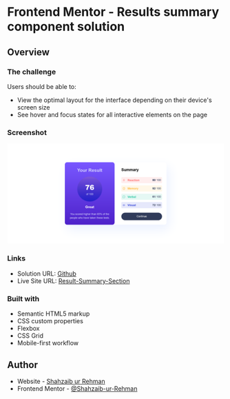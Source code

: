 # Frontend Mentor - Results summary component solution

## Overview

### The challenge

Users should be able to:

- View the optimal layout for the interface depending on their device's screen size
- See hover and focus states for all interactive elements on the page

### Screenshot

![](./screenshot.png)

### Links

- Solution URL: [Github](https://github.com/Shahzaib-ur-Rehman/result-summary-section)
- Live Site URL: [Result-Summary-Section](https://result-summary-section.vercel.app/)
 
### Built with

- Semantic HTML5 markup
- CSS custom properties
- Flexbox
- CSS Grid
- Mobile-first workflow

## Author

- Website - [Shahzaib ur Rehman](https://www.linkedin.com/in/shahzaib-ur-rehman-2518b01b8/)
- Frontend Mentor - [@Shahzaib-ur-Rehman](https://www.frontendmentor.io/profile/Shahzaib-ur-Rehman)


 